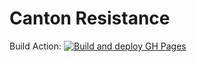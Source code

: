 # Canton Resistance

Build Action: [![Build and deploy GH Pages](https://github.com/axionl/cantonres.github.io/actions/workflows/gh_pages.yml/badge.svg)](https://github.com/axionl/cantonres.github.io/actions/workflows/gh_pages.yml)